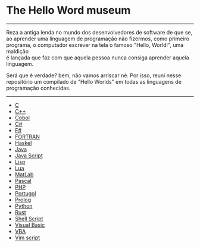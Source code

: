 # The Hello Word museum

***

Reza a antiga lenda no mundo dos desenvolvedores de software
de que se, ao aprender uma linguagem de programação 
não fizermos, como primeiro programa, o computador 
escrever na tela o famoso "Hello, World!", uma maldição  
é lançada que faz com que aquela pessoa nunca consiga 
aprender aquela linguagem.
    
Será que é verdade? bem, não vamos arriscar né. Por isso, 
reuni nesse repositório um compilado de "Hello Worlds" 
em todas as linguagens de programação conhecidas.
    
***

* [C]()
* [C++]()
* [Cobol]()
* [C#]()
* [F#]()
* [FORTRAN]()
* [Haskel]()
* [Java]()
* [Java Script]()
* [Lisp]()
* [Lua]()
* [MatLab]()
* [Pascal]()
* [PHP]()
* [Portugol]()
* [Prolog]()
* [Python]()
* [Rust]()
* [Shell Script]()
* [Visual Basic]()
* [VBA]()
* [Vim script]()
